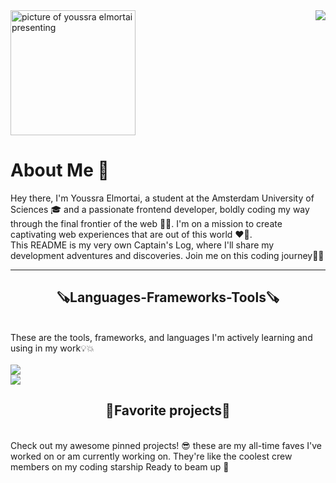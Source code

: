 <img align="right" src="https://api.visitorbadge.io/api/visitors?path=https%3A%2F%2Fgithub.com%2FYoussraElmortai&label=Visitors&labelColor=%23ba68c8&countColor=%23d9e3f0&labelStyle=upper">
<img width="200" alt="picture of youssra elmortai presenting" src="https://github.com/YoussraElmortai/YoussraElmortai/assets/112857270/62e72361-c295-49ce-94a2-4a6a62e7cadf">

# About Me 🖖

Hey there, I'm Youssra Elmortai, a student at the Amsterdam University of Sciences 🎓 and a passionate frontend developer, boldly coding my way through the final frontier of the web 👩‍💻. I'm on a mission to create captivating web experiences that are out of this world ❤️🌌. <br>
This README is my very own Captain's Log, where I'll share my development adventures and discoveries. Join me on this coding journey🌟🚀



<hr>
<h2 align="center"> 🪚Languages-Frameworks-Tools🪚</h2>
<br>
These are the tools, frameworks, and languages I'm actively learning and using in my work💡💥
<div>
 <br>
  <a href="//skillicons.dev">
    <img src="https://skillicons.dev/icons?i=html,css,javascript,nodejs,github"><br>
    <img src="https://skillicons.dev/icons?i=vscode,svelte,vue,figma">
  </a>
</div>

<h2 align="center"> 🌟Favorite projects🌟</h2>
<br>
 Check out my awesome pinned projects! 😎 these are my all-time faves I've worked on or am currently working on. They're like the coolest crew members on my coding starship Ready to beam up 🚀



<!--
**YoussraElmortai/YoussraElmortai** is a ✨ _special_ ✨ repository because its `README.md` (this file) appears on your GitHub profile.

Here are some ideas to get you started:

- 🔭 I’m currently working on ...
- 🌱 I’m currently learning ...
- 👯 I’m looking to collaborate on ...
- 🤔 I’m looking for help with ...
- 💬 Ask me about ...
- 📫 How to reach me: ...
- 😄 Pronouns: ...
- ⚡ Fun fact: ...
-->
